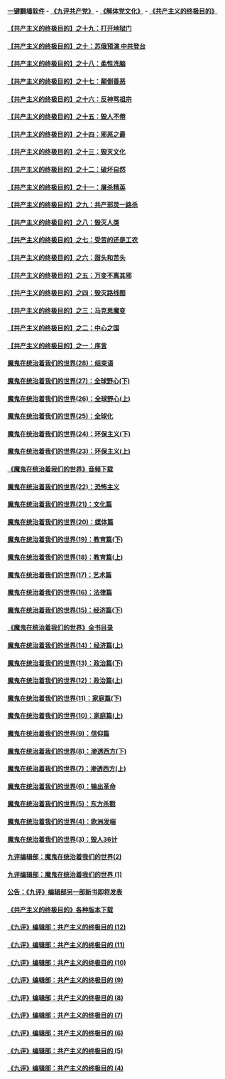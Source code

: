 #### [一键翻墙软件](https://github.com/gfw-breaker/nogfw/blob/master/README.md?t=04300337) -  [《九评共产党》](https://github.com/gfw-breaker/9ping.md?t=04300337) - [《解体党文化》](https://github.com/gfw-breaker/jtdwh.md?t=04300337) - [《共产主义的终极目的》](https://github.com/gfw-breaker/gczydzjmd.md?t=04300337)

#### [【共产主义的终极目的】之十九：打开地狱门](../pages/nsc422/n11206376.md?t=04300337) 

#### [【共产主义的终极目的】之十：苏俄预演 中共登台](../pages/nsc422/n11118424.md?t=04300337) 

#### [【共产主义的终极目的】之十八：柔性洗脑](../pages/nsc422/n11199994.md?t=04300337) 

#### [【共产主义的终极目的】之十七：颠倒善恶](../pages/nsc422/n11179782.md?t=04300337) 

#### [【共产主义的终极目的】之十六：反神骂祖宗](../pages/nsc422/n11166798.md?t=04300337) 

#### [【共产主义的终极目的】之十五：毁人不倦](../pages/nsc422/n11166792.md?t=04300337) 

#### [【共产主义的终极目的】之十四：邪恶之最](../pages/nsc422/n11150249.md?t=04300337) 

#### [【共产主义的终极目的】之十三：毁灭文化](../pages/nsc422/n11135227.md?t=04300337) 

#### [【共产主义的终极目的】之十二：破坏自然](../pages/nsc422/n11135214.md?t=04300337) 

#### [【共产主义的终极目的】之十一：屠杀精英](../pages/nsc422/n11118442.md?t=04300337) 

#### [【共产主义的终极目的】之九：共产邪灵一路杀](../pages/nsc422/n11114139.md?t=04300337) 

#### [【共产主义的终极目的】之八：毁灭人类](../pages/nsc422/n11108503.md?t=04300337) 

#### [【共产主义的终极目的】之七：受苦的还是工农](../pages/nsc422/n11101809.md?t=04300337) 

#### [【共产主义的终极目的】之六：甜头和苦头](../pages/nsc422/n11096971.md?t=04300337) 

#### [【共产主义的终极目的】之五：万变不离其邪](../pages/nsc422/n11091285.md?t=04300337) 

#### [【共产主义的终极目的】之四：毁灭路线图](../pages/nsc422/n11086284.md?t=04300337) 

#### [【共产主义的终极目的】之三：马克思魔变](../pages/nsc422/n11061941.md?t=04300337) 

#### [【共产主义的终极目的】之二：中心之国](../pages/nsc422/n11047728.md?t=04300337) 

#### [【共产主义的终极目的】之一：序言](../pages/nsc422/n11086077.md?t=04300337) 

#### [魔鬼在统治着我们的世界(28)：结束语](../pages/nsc422/n10936246.md?t=04300337) 

#### [魔鬼在统治着我们的世界(27)：全球野心(下)](../pages/nsc422/n10928319.md?t=04300337) 

#### [魔鬼在统治着我们的世界(26)：全球野心(上)](../pages/nsc422/n10900318.md?t=04300337) 

#### [魔鬼在统治着我们的世界(25)：全球化](../pages/nsc422/n10788205.md?t=04300337) 

#### [魔鬼在统治着我们的世界(24)：环保主义(下)](../pages/nsc422/n10695307.md?t=04300337) 

#### [魔鬼在统治着我们的世界(23)：环保主义(上)](../pages/nsc422/n10688613.md?t=04300337) 

#### [《魔鬼在统治着我们的世界》音频下载](../pages/nsc422/n10635553.md?t=04300337) 

#### [魔鬼在统治着我们的世界(22)：恐怖主义](../pages/nsc422/n10614727.md?t=04300337) 

#### [魔鬼在统治着我们的世界(21)：文化篇](../pages/nsc422/n10597706.md?t=04300337) 

#### [魔鬼在统治着我们的世界(20)：媒体篇](../pages/nsc422/n10586579.md?t=04300337) 

#### [魔鬼在统治着我们的世界(19)：教育篇(下)](../pages/nsc422/n10564808.md?t=04300337) 

#### [魔鬼在统治着我们的世界(18)：教育篇(上)](../pages/nsc422/n10526970.md?t=04300337) 

#### [魔鬼在统治着我们的世界(17)：艺术篇](../pages/nsc422/n10499093.md?t=04300337) 

#### [魔鬼在统治着我们的世界(16)：法律篇](../pages/nsc422/n10485969.md?t=04300337) 

#### [魔鬼在统治着我们的世界(15)：经济篇(下)](../pages/nsc422/n10469975.md?t=04300337) 

#### [《魔鬼在统治着我们的世界》全书目录](../pages/nsc422/n10464261.md?t=04300337) 

#### [魔鬼在统治着我们的世界(14)：经济篇(上)](../pages/nsc422/n10457370.md?t=04300337) 

#### [魔鬼在统治着我们的世界(13)：政治篇(下)](../pages/nsc422/n10448270.md?t=04300337) 

#### [魔鬼在统治着我们的世界(12)：政治篇(上)](../pages/nsc422/n10444576.md?t=04300337) 

#### [魔鬼在统治着我们的世界(11)：家庭篇(下)](../pages/nsc422/n10440961.md?t=04300337) 

#### [魔鬼在统治着我们的世界(10)：家庭篇(上)](../pages/nsc422/n10435448.md?t=04300337) 

#### [魔鬼在统治着我们的世界(9)：信仰篇](../pages/nsc422/n10432159.md?t=04300337) 

#### [魔鬼在统治着我们的世界(8)：渗透西方(下)](../pages/nsc422/n10429603.md?t=04300337) 

#### [魔鬼在统治着我们的世界(7)：渗透西方(上)](../pages/nsc422/n10426013.md?t=04300337) 

#### [魔鬼在统治着我们的世界(6)：输出革命](../pages/nsc422/n10421536.md?t=04300337) 

#### [魔鬼在统治着我们的世界(5)：东方杀戮](../pages/nsc422/n10417707.md?t=04300337) 

#### [魔鬼在统治着我们的世界(4)：欧洲发端](../pages/nsc422/n10414890.md?t=04300337) 

#### [魔鬼在统治着我们的世界(3)：毁人36计](../pages/nsc422/n10411583.md?t=04300337) 

#### [九评编辑部：魔鬼在统治着我们的世界(2)](../pages/nsc422/n10410036.md?t=04300337) 

#### [九评编辑部：魔鬼在统治着我们的世界 (1)](../pages/nsc422/n10406825.md?t=04300337) 

#### [公告：《九评》编辑部另一部新书即将发表](../pages/nsc422/n10405104.md?t=04300337) 

#### [《共产主义的终极目的》各种版本下载](../pages/nsc422/n10022138.md?t=04300337) 

#### [《九评》编辑部：共产主义的终极目的 (12)](../pages/nsc422/n9933272.md?t=04300337) 

#### [《九评》编辑部：共产主义的终极目的 (11)](../pages/nsc422/n9924973.md?t=04300337) 

#### [《九评》编辑部：共产主义的终极目的 (10)](../pages/nsc422/n9920883.md?t=04300337) 

#### [《九评》编辑部：共产主义的终极目的 (9)](../pages/nsc422/n9916363.md?t=04300337) 

#### [《九评》编辑部：共产主义的终极目的 (8)](../pages/nsc422/n9912488.md?t=04300337) 

#### [《九评》编辑部：共产主义的终极目的 (7)](../pages/nsc422/n9901176.md?t=04300337) 

#### [《九评》编辑部：共产主义的终极目的 (6)](../pages/nsc422/n9899359.md?t=04300337) 

#### [《九评》编辑部：共产主义的终极目的 (5)](../pages/nsc422/n9893174.md?t=04300337) 

#### [《九评》编辑部：共产主义的终极目的 (4)](../pages/nsc422/n9891246.md?t=04300337) 

